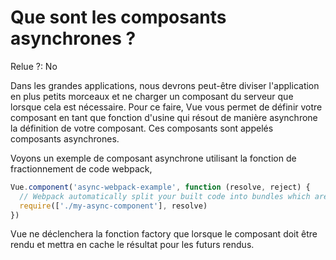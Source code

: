 # Que sont les composants asynchrones ?

Relue ?: No

Dans les grandes applications, nous devrons peut-être diviser l'application en plus 
petits morceaux et ne charger un composant du serveur que lorsque cela 
est nécessaire.  Pour ce faire, Vue vous permet de définir votre 
composant en tant que fonction d'usine qui résout de manière asynchrone 
la définition de votre composant.  Ces composants sont appelés 
composants asynchrones.

Voyons un exemple de composant asynchrone utilisant la fonction de fractionnement de code webpack,

```jsx
Vue.component('async-webpack-example', function (resolve, reject) {
  // Webpack automatically split your built code into bundles which are loaded over Ajax requests.
  require(['./my-async-component'], resolve)
})
```

Vue ne déclenchera la fonction factory que lorsque le composant doit être rendu et mettra en cache le résultat pour les futurs rendus.